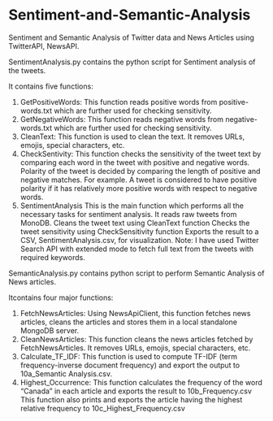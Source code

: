 # Sentiment-and-Semantic-Analysis
Sentiment and Semantic Analysis of Twitter data and News Articles using TwitterAPI, NewsAPI.

SentimentAnalysis.py contains the python script for Sentiment analysis of the tweets. 

It contains five functions:
1. GetPositiveWords: This function reads positive words from positive-words.txt which are further used for checking sensitivity.
2. GetNegativeWords: This function reads negative words from negative-words.txt which are further used for checking sensitivity.
3. CleanText: This function is used to clean the text. It removes URLs, emojis, special characters, etc.
4. CheckSentivity: This function checks the sensitivity of the tweet text by comparing each word in the tweet with positive and negative words. Polarity of the tweet is decided by
  comparing the length of positive and negative matches. For example. A tweet is considered to have positive polarity if it has relatively more positive words with
  respect to negative words.
5. SentimentAnalysis This is the main function which performs all the necessary tasks for sentiment analysis.
  It reads raw tweets from MonoDB.
  Cleans the tweet text using CleanText function
  Checks the tweet sensitivity using CheckSensitivity function
  Exports the result to a CSV, SentimentAnalysis.csv, for visualization.
  Note: I have used Twitter Search API with extended mode to fetch full text from the tweets with required keywords.
  
SemanticAnalysis.py contains python script to perform Semantic Analysis of News articles. 

Itcontains four major functions:
1. FetchNewsArticles: Using NewsApiClient, this function fetches news articles, cleans the articles and stores them in a local standalone MongoDB server.
2. CleanNewsArticles: This function cleans the news articles fetched by FetchNewsArticles. It removes URLs, emojis, special characters, etc.
3. Calculate_TF_IDF: This function is used to compute TF-IDF (term frequency-inverse document frequency) and export the output to 10a_Semantic Analysis.csv.
4. Highest_Occurrence: This function calculates the frequency of the word “Canada” in each article and exports the result to 10b_Frequency.csv This function also prints and exports the article having the highest relative frequency to 10c_Highest_Frequency.csv
